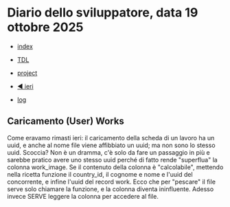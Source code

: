 # Diario dello sviluppatore, data 19 ottobre 2025

* [index](../index.md)

* [TDL](../TDL.md)
* [project](https://github.com/users/mrai64/projects/1)
* [◀️ ieri](./2025-10-18_IT.md)
* [log](/storage/logs/laravel.log)

## Caricamento (User) Works

Come eravamo rimasti ieri: il caricamento della scheda di un lavoro
ha un uuid, e anche al nome file viene affibbiato un uuid;
ma non sono lo stesso uuid. Scoccia? Non è un dramma,
c'è solo da fare un passaggio in più e sarebbe pratico
avere uno stesso uuid perché di fatto rende "superflua"
la colonna work_image. Se il contenuto della colonna
è "calcolabile", mettendo nella ricetta funzione
il country_id, il cognome e nome e
l'uuid del concorrente, e infine l'uuid del record work.
Ecco che per "pescare" il file serve solo chiamare la funzione,
e la colonna diventa ininfluente. Adesso invece SERVE
leggere la colonna per accedere al file.
